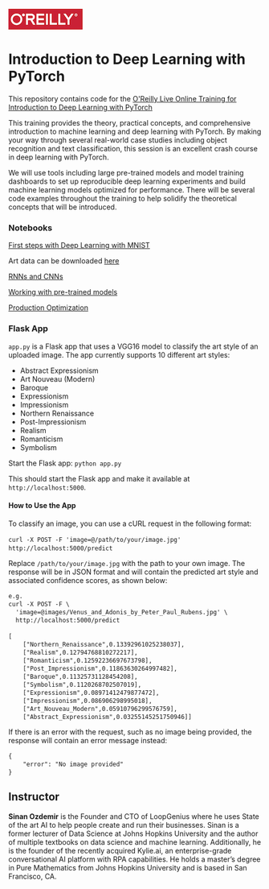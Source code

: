 ![oreilly-logo](images/oreilly.png)

# Introduction to Deep Learning with PyTorch


This repository contains code for the [O'Reilly Live Online Training for Introduction to Deep Learning with PyTorch
](https://www.oreilly.com/live-events/introduction-to-deep-learning-with-pytorch/0636920086096)

This training provides the theory, practical concepts, and comprehensive introduction to machine learning and deep learning with PyTorch. By making your way through several real-world case studies including object recognition and text classification, this session is an excellent crash course in deep learning with PyTorch.

We will use tools including large pre-trained models and model training dashboards to set up reproducible deep learning experiments and build machine learning models optimized for performance. There will be several code examples throughout the training to help solidify the theoretical concepts that will be introduced.

### Notebooks

[First steps with Deep Learning with MNIST](notebooks/1_mnist.ipynb)

Art data can be downloaded [here](https://drive.google.com/file/d/1oh8xD2Npl95X1cXiqrKyjJ0MLQGD09w3/view?usp=share_link)

[RNNs and CNNs](notebooks/2_rnn_and_cnn.ipynb)

[Working with pre-trained models](notebooks/3_pretained_models.ipynb)

[Production Optimization](notebooks/4_deployment_and_optimization.ipynb)

### Flask App

`app.py` is a Flask app that uses a VGG16 model to classify the art style of an uploaded image. The app currently supports 10 different art styles:

- Abstract Expressionism
- Art Nouveau (Modern)
- Baroque
- Expressionism
- Impressionism
- Northern Renaissance
- Post-Impressionism
- Realism
- Romanticism
- Symbolism

Start the Flask app:
`python app.py`

This should start the Flask app and make it available at `http://localhost:5000`.

#### How to Use the App

To classify an image, you can use a cURL request in the following format:


```curl -X POST -F 'image=@/path/to/your/image.jpg' http://localhost:5000/predict```

Replace `/path/to/your/image.jpg` with the path to your own image. The response will be in JSON format and will contain the predicted art style and associated confidence scores, as shown below:

```
e.g.
curl -X POST -F \
  'image=@images/Venus_and_Adonis_by_Peter_Paul_Rubens.jpg' \
  http://localhost:5000/predict

[
	["Northern_Renaissance",0.13392961025238037],
	["Realism",0.12794768810272217],
	["Romanticism",0.12592236697673798],
	["Post_Impressionism",0.11863630264997482],
	["Baroque",0.11325731128454208],
	["Symbolism",0.1120268702507019],
	["Expressionism",0.08971412479877472],
	["Impressionism",0.086906298995018],
	["Art_Nouveau_Modern",0.05910796299576759],
	["Abstract_Expressionism",0.03255145251750946]]
```

If there is an error with the request, such as no image being provided, the response will contain an error message instead:

```
{
	"error": "No image provided"
}
```


## Instructor

**Sinan Ozdemir** is the Founder and CTO of LoopGenius where he uses State of the art AI to help people create and run their businesses. Sinan is a former lecturer of Data Science at Johns Hopkins University and the author of multiple textbooks on data science and machine learning. Additionally, he is the founder of the recently acquired Kylie.ai, an enterprise-grade conversational AI platform with RPA capabilities. He holds a master’s degree in Pure Mathematics from Johns Hopkins University and is based in San Francisco, CA.

